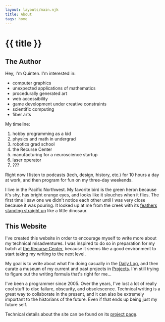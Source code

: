 ```yaml
---
layout: layouts/main.njk
title: About
tags: home
---
```


# {{ title }}

## The Author

Hey, I'm Quinten. I'm interested in:
- computer graphics
- unexpected applications of mathematics
- procedurally generated art
- web accessibility
- game development under creative constraints
- scientific computing
- fiber arts

My timeline:
1. hobby programming as a kid
2. physics and math in undergrad
3. robotics grad school
4. the Recurse Center
5. manufacturing for a neuroscience startup
6. laser operator
7. ???

Right now I listen to podcasts (tech, design, history, etc.) for 10 hours a day at work, and then program for fun on my three-day weekends.

I live in the Pacific Northwest. My favorite bird is the green heron because it's shy, has bright orange eyes, and looks like it slouches when it flies. The first time I saw one we didn't notice each other until I was very close because it was pouring. It looked up at me from the creek with its [feathers standing straight up](https://nas-national-prod.s3.amazonaws.com/h_a1_4132_2_green-heron_barbara_houston_kk_adult.jpg) like a little dinosaur.

## This Website

I've created this website in order to encourage myself to write more about my technical misadventures. I was inspired to do so in preparation for my batch at [the Recurse Center](https://www.recurse.com/), because it seems like a good environment to start taking my writing to the next level.

My goal is to write about what I'm doing casually in the [Daily Log](/log/), and then curate a museum of my current and past projects in [Projects](/projects/). I'm still trying to figure out the writing formula that's right for me...

I've been a programmer since 2005. Over the years, I've lost a lot of really cool stuff to disc failure, obscurity, and obsolescence. Technical writing is a great way to collaborate in the present, and it can also be extremely important to the historians of the future. Even if that ends up being just my future self.

Technical details about the site can be found on its [project page](/projects/quintens-blog/).
